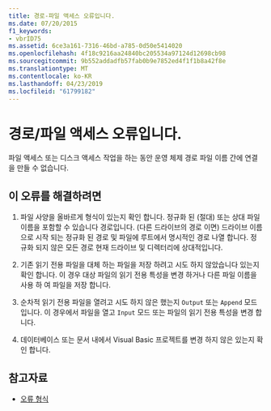 ```yaml
---
title: 경로-파일 액세스 오류입니다.
ms.date: 07/20/2015
f1_keywords:
- vbrID75
ms.assetid: 6ce3a161-7316-46bd-a785-0d50e5414020
ms.openlocfilehash: 4f18c9216aa24840bc205534a97124d12698cb98
ms.sourcegitcommit: 9b552addadfb57fab0b9e7852ed4f1f1b8a42f8e
ms.translationtype: MT
ms.contentlocale: ko-KR
ms.lasthandoff: 04/23/2019
ms.locfileid: "61799182"
---
```

# <a name="pathfile-access-error"></a>경로/파일 액세스 오류입니다.
파일 액세스 또는 디스크 액세스 작업을 하는 동안 운영 체제 경로 파일 이름 간에 연결을 만들 수 없습니다.  
  
## <a name="to-correct-this-error"></a>이 오류를 해결하려면  
  
1. 파일 사양을 올바르게 형식이 있는지 확인 합니다. 정규화 된 (절대) 또는 상대 파일 이름을 포함할 수 있습니다 경로입니다. (다른 드라이브의 경로 이면) 드라이브 이름으로 시작 되는 정규화 된 경로 및 파일에 루트에서 명시적인 경로 나열 합니다. 정규화 되지 않은 모든 경로 현재 드라이브 및 디렉터리에 상대적입니다.  
  
2. 기존 읽기 전용 파일을 대체 하는 파일을 저장 하려고 시도 하지 않았습니다 있는지 확인 합니다. 이 경우 대상 파일의 읽기 전용 특성을 변경 하거나 다른 파일 이름을 사용 하 여 파일을 저장 합니다.  
  
3. 순차적 읽기 전용 파일을 열려고 시도 하지 않은 했는지 `Output` 또는 `Append` 모드입니다. 이 경우에서 파일을 열고 `Input` 모드 또는 파일의 읽기 전용 특성을 변경 합니다.  
  
4. 데이터베이스 또는 문서 내에서 Visual Basic 프로젝트를 변경 하지 않은 있는지 확인 합니다.  
  
## <a name="see-also"></a>참고자료

- [오류 형식](../../../visual-basic/programming-guide/language-features/error-types.md)
